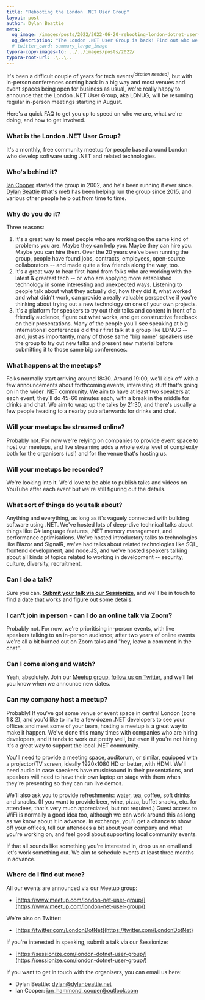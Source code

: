 ```yaml
---
title: "Rebooting the London .NET User Group"
layout: post
author: Dylan Beattie
meta:
  og_image: /images/posts/2022/2022-06-20-rebooting-london-dotnet-user-group.png
  og_description: "The London .NET User Group is back! Find out who we are, what we're doing, and how you can get involved."
  # twitter_card: summary_large_image
typora-copy-images-to: ../../images/posts/2022/
typora-root-url: .\..\..
---
```


It's been a difficult couple of years for tech events<sup>*[citation needed]*</sup>, but with in-person conferences coming back in a big way and most venues and event spaces being open for business as usual, we're really happy to announce that the London .NET User Group, aka LDNUG, will be resuming regular in-person meetings starting in August.

Here's a quick FAQ to get you up to speed on who we are, what we're doing, and how to get involved.

### What is the London .NET User Group?

It's a monthly, free community meetup for people based around London who develop software using .NET and related technologies.

### Who's behind it?

[Ian Cooper](https://twitter.com/icooper) started the group in 2002, and he's been running it ever since. [Dylan Beattie](https://dylanbeattie.net/) (that's me!) has been helping run the group since 2015, and various other people help out from time to time.

### Why do you do it?

Three reasons:

1. It's a great way to meet people who are working on the same kind of problems you are. Maybe they can help you. Maybe they can hire you. Maybe you can hire them. Over the 20 years we've been running the group, people have found jobs, contracts, employees, open-source collaborators -- and made quite a few friends along the way, too.
2. It's a great way to hear first-hand from folks who are working with the latest & greatest tech -- or who are applying more established technology in some interesting and unexpected ways. Listening to people talk about what they actually did, how they did it, what worked and what didn't work, can provide a really valuable perspective if you're thinking about trying out a new technology on one of your own projects.
3. It's a platform for speakers to try out their talks and content in front of a friendly audience, figure out what works, and get constructive feedback on their presentations. Many of the people you'll see speaking at big international conferences did their first talk at a group like LDNUG -- and, just as importantly, many of those same "big name" speakers use the group to try out new talks and present new material before submitting it to those same big conferences.

### What happens at the meetups?

Folks normally start arriving around 18:30. Around 19:00, we'll kick off with a few announcements about forthcoming events, interesting stuff that's going on in the wider .NET community. We aim to have at least two speakers at each event; they'll do 45-60 minutes each, with a break in the middle for drinks and chat. We aim to wrap up the talks by 21:30, and there's usually a few people heading to a nearby pub afterwards for drinks and chat.

### Will your meetups be streamed online?

Probably not. For now we're relying on companies to provide event space to host our meetups, and live streaming adds a whole extra level of complexity both for the organisers (us!) and for the venue that's hosting us.

### Will your meetups be recorded?

We're looking into it. We'd love to be able to publish talks and videos on YouTube after each event but we're still figuring out the details.

### What sort of things do you talk about?

Anything and everything, as long as it's vaguely connected with building software using .NET. We've hosted lots of deep-dive technical talks about things like C# language features, .NET memory management, and performance optimisations. We've hosted introductory talks to technologies like Blazor and SignalR, we've had talks about related technologies like SQL, frontend development, and node.JS, and we've hosted speakers talking about all kinds of topics related to working in development -- security, culture, diversity, recruitment.

### Can I do a talk?

Sure you can. **[Submit your talk via our Sessionize](https://sessionize.com/london-dotnet-user-group/)**, and we'll be in touch to find a date that works and figure out some details.

### I can't join in person - can I do an online talk via Zoom?

Probably not. For now, we're prioritising in-person events, with live speakers talking to an in-person audience; after two years of online events we're all a bit burned out on Zoom talks and "hey, leave a comment in the chat".

### Can I come along and watch?

Yeah, absolutely. Join our [Meetup group](https://www.meetup.com/london-net-user-group/), [follow us on Twitter](https://twitter.com/LondonDotNet), and we'll let you know when we announce new dates.

### Can my company host a meetup?

Probably! If you've got some venue or event space in central London (zone 1 & 2), and you'd like to invite a few dozen .NET developers to see your offices and meet some of your team, hosting a meetup is a great way to make it happen. We've done this many times with companies who are hiring developers, and it tends to work out pretty well, but even if you're not hiring it's a great way to support the local .NET community.

You'll need to provide a meeting space, auditorum, or similar, equipped with a projector/TV screen, ideally 1920x1080 HD or better, with HDMI. We'll need audio in case speakers have music/sound in their presentations, and speakers will need to have their own laptop on stage with them when they're presenting so they can run live demos.

We'll also ask you to provide refreshments: water, tea, coffee, soft drinks and snacks. (If you want to provide beer, wine, pizza, buffet snacks, etc. for attendees, that's very much appreciated, but not required.) Guest access to WiFi is normally a good idea too, although we can work around this as long as we know about it in advance. In exchange, you'll get a chance to show off your offices, tell our attendees a bit about your company and what you're working on, and feel good about supporting local community events.  

If that all sounds like something you're interested in, drop us an email and let's work something out. We aim to schedule events at least three months in advance.

### Where do I find out more?

All our events are announced via our Meetup group:

* [https://www.meetup.com/london-net-user-group/](https://www.meetup.com/london-net-user-group/)

We're also on Twitter:

* [https://twitter.com/LondonDotNet](https://twitter.com/LondonDotNet)

If you're interested in speaking, submit a talk via our Sessionize: 

* [https://sessionize.com/london-dotnet-user-group/](https://sessionize.com/london-dotnet-user-group/)

If you want to get in touch with the organisers, you can email us here:

* Dylan Beattie: [dylan@dylanbeattie.net](mailto:dylan@dylanbeattie.net?subject=London+.NET+User+Group)
* Ian Cooper: [ian_hammond_cooper@outlook.com](mailto:ian_hammond_cooper@outlook.com?subject=London+.NET+User+Group)







